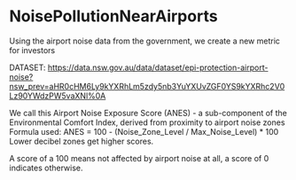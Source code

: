 # NoisePollutionNearAirports
Using the airport noise data from the government, we create a new metric for investors

DATASET: https://data.nsw.gov.au/data/dataset/epi-protection-airport-noise?nsw_prev=aHR0cHM6Ly9kYXRhLm5zdy5nb3YuYXUvZGF0YS9kYXRhc2V0Lz90YWdzPW5vaXNl%0A

We call this Airport Noise Exposure Score (ANES) - a sub-component of the Environmental Comfort Index, derived from proximity to airport noise zones
Formula used: ANES = 100 - (Noise_Zone_Level / Max_Noise_Level) * 100
Lower decibel zones get higher scores.

A score of a 100 means not affected by airport noise at all, a score of 0 indicates otherwise.
